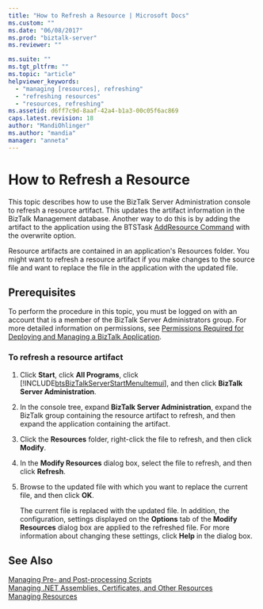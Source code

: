 ```yaml
---
title: "How to Refresh a Resource | Microsoft Docs"
ms.custom: ""
ms.date: "06/08/2017"
ms.prod: "biztalk-server"
ms.reviewer: ""

ms.suite: ""
ms.tgt_pltfrm: ""
ms.topic: "article"
helpviewer_keywords: 
  - "managing [resources], refreshing"
  - "refreshing resources"
  - "resources, refreshing"
ms.assetid: d6ff7c9d-8aaf-42a4-b1a3-00c05f6ac869
caps.latest.revision: 18
author: "MandiOhlinger"
ms.author: "mandia"
manager: "anneta"
---
```

# How to Refresh a Resource
This topic describes how to use the BizTalk Server Administration console to refresh a resource artifact. This updates the artifact information in the BizTalk Management database. Another way to do this is by adding the artifact to the application using the BTSTask [AddResource Command](../core/addresource-command.md) with the overwrite option.  
  
 Resource artifacts are contained in an application's Resources folder. You might want to refresh a resource artifact if you make changes to the source file and want to replace the file in the application with the updated file.  
  
## Prerequisites  
 To perform the procedure in this topic, you must be logged on with an account that is a member of the BizTalk Server Administrators group. For more detailed information on permissions, see [Permissions Required for Deploying and Managing a BizTalk Application](../core/permissions-required-for-deploying-and-managing-a-biztalk-application.md).  
  
### To refresh a resource artifact  
  
1.  Click **Start**, click **All Programs**, click [!INCLUDE[btsBizTalkServerStartMenuItemui](../includes/btsbiztalkserverstartmenuitemui-md.md)], and then click **BizTalk Server Administration**.  
  
2.  In the console tree, expand **BizTalk Server Administration**, expand the BizTalk group containing the resource artifact to refresh, and then expand the application containing the artifact.  
  
3.  Click the **Resources** folder, right-click the file to refresh, and then click **Modify**.  
  
4.  In the **Modify Resources** dialog box, select the file to refresh, and then click **Refresh**.  
  
5.  Browse to the updated file with which you want to replace the current file, and then click **OK**.  
  
     The current file is replaced with the updated file. In addition, the configuration, settings displayed on the **Options** tab of the **Modify Resources** dialog box are applied to the refreshed file. For more information about changing these settings, click **Help** in the dialog box.  
  
## See Also  
 [Managing Pre- and Post-processing Scripts](../core/managing-pre-and-post-processing-scripts.md)   
 [Managing .NET Assemblies, Certificates, and Other Resources](../core/managing-net-assemblies-certificates-and-other-resources.md)   
 [Managing Resources](../core/managing-resources.md)